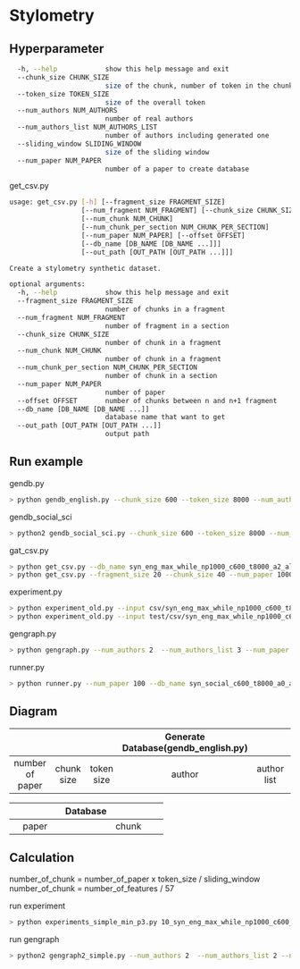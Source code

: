 # Stylometry

## Hyperparameter
```bash
  -h, --help            show this help message and exit
  --chunk_size CHUNK_SIZE
                        size of the chunk, number of token in the chunk
  --token_size TOKEN_SIZE
                        size of the overall token
  --num_authors NUM_AUTHORS
                        number of real authors
  --num_authors_list NUM_AUTHORS_LIST
                        number of authors including generated one
  --sliding_window SLIDING_WINDOW
                        size of the sliding window
  --num_paper NUM_PAPER
                        number of a paper to create database
```

get_csv.py
```bash
usage: get_csv.py [-h] [--fragment_size FRAGMENT_SIZE]
                  [--num_fragment NUM_FRAGMENT] [--chunk_size CHUNK_SIZE]
                  [--num_chunk NUM_CHUNK]
                  [--num_chunk_per_section NUM_CHUNK_PER_SECTION]
                  [--num_paper NUM_PAPER] [--offset OFFSET]
                  [--db_name [DB_NAME [DB_NAME ...]]]
                  [--out_path [OUT_PATH [OUT_PATH ...]]]

Create a stylometry synthetic dataset.

optional arguments:
  -h, --help            show this help message and exit
  --fragment_size FRAGMENT_SIZE
                        number of chunks in a fragment
  --num_fragment NUM_FRAGMENT
                        number of fragment in a section
  --chunk_size CHUNK_SIZE
                        number of chunk in a fragment
  --num_chunk NUM_CHUNK
                        number of chunk in a fragment
  --num_chunk_per_section NUM_CHUNK_PER_SECTION
                        number of chunk in a section
  --num_paper NUM_PAPER
                        number of paper
  --offset OFFSET       number of chunks between n and n+1 fragment
  --db_name [DB_NAME [DB_NAME ...]]
                        database name that want to get
  --out_path [OUT_PATH [OUT_PATH ...]]
                        output path
```

## Run example
gendb.py

```bash
> python gendb_english.py --chunk_size 600 --token_size 8000 --num_authors_list 5 --sliding_window 200 --num_paper 1000 --num_authors 3
```
gendb_social_sci

```bash
> python2 gendb_social_sci.py --chunk_size 600 --token_size 8000 --num_authors_list 5 --sliding_window 200 --num_paper 100 
```

gat_csv.py

```bash
> python get_csv.py --db_name syn_eng_max_while_np1000_c600_t8000_a2_al2_sw200 --out_path csv --num_paper 1000
> python get_csv.py --fragment_size 20 --chunk_size 40 --num_paper 1000 --offset 20 --db_name syn_eng_max_while_np1000_c600_t8000_a2_al2_sw200 --out_path . # fragment
```

experiment.py


```bash
> python experiment_old.py --input csv/syn_eng_max_while_np1000_c600_t8000_a2_al2_sw200.csv --output_path out --num_fragment 4000
> python experiment_old.py --input test/csv/syn_eng_max_while_np1000_c600_t8000_a2_al2_sw200_n3.csv --output_path test/out --num_fragment 400
```

gengraph.py

```bash
> python gengraph.py --num_authors 2  --num_authors_list 3 --num_paper 1000 --db_name syn_eng_max_while_np1000_c600_t8000_a2_al3_sw200  --dir_path /home/cpeuser/cpehk01/tle/FastLSH-Multiauthor/out_max1000/syn_eng_max_while_np1000_c600_t8000_a2_al3_sw200/
```

runner.py

```bash
> python runner.py --num_paper 100 --db_name syn_social_c600_t8000_a0_al0_sw200 --path test --n_fold 5 --fragment_size 20  --offset 5
```

## Diagram


||||  Generate Database(gendb_english.py) |||
|:-:|:-:|:-:|:-:|:-:|:-:|
|number of paper  |	chunk size  |	token size  |	author  | 	author list |	sliding window  | |


|||| Database ||||
|:-:|:-:|:-:|:-:|:-:|:-:|:-:|
|| paper ||| chunk  ||

## Calculation

  number_of_chunk = number_of_paper x token_size / sliding_window
  number_of_chunk = number_of_features / 57

run experiment
```bash
> python experiments_simple_min_p3.py 10_syn_eng_max_while_np1000_c600_t8000_a2_al2_sw200 4000
```
run gengraph
```bash
> python2 gengraph2_simple.py --num_authors 2  --num_authors_list 2 --num_paper 1000 --db_name syn_eng_max_while_np1000_c600_t8000_a2_al2_sw200  --dir_path /home/cpeuser/cpehk01/tle/FastLSH-Multiauthor/out_max1000/10_syn_eng_max_while_np1000_c600_t8000_a2_al2_sw200/
```